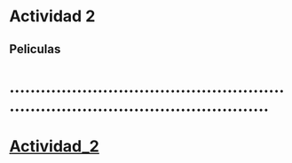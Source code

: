 # Actividad 2

## Peliculas
<h1>.......................................................................................................<h1>

[Actividad_2](https://github.com/israeleslegitimo/Programa-basico-de-peliculas/blob/master/Program.cs)

